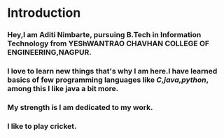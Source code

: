  # Introduction
 ### Hey,I am **Aditi Nimbarte**, pursuing B.Tech in Information Technology from YEShWANTRAO CHAVHAN COLLEGE OF ENGINEERING,NAGPUR.
 ### I love to learn new things that's why I am here.I have learned basics of few programming languages like *C,java,python*, among this I like **java** a bit more.
 ### My strength is I am dedicated to my work.
 ### I like to play cricket.
 